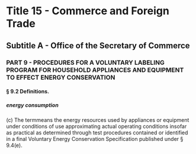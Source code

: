 
# Title 15 - Commerce and Foreign Trade
## Subtitle A - Office of the Secretary of Commerce
### PART 9 - PROCEDURES FOR A VOLUNTARY LABELING PROGRAM FOR HOUSEHOLD APPLIANCES AND EQUIPMENT TO EFFECT ENERGY CONSERVATION
#### § 9.2 Definitions.
##### energy consumption

(c) The termmeans the energy resources used by appliances or equipment under conditions of use approximating actual operating conditions insofar as practical as determined through test procedures contained or identified in a final Voluntary Energy Conservation Specification published under § 9.4(e).
